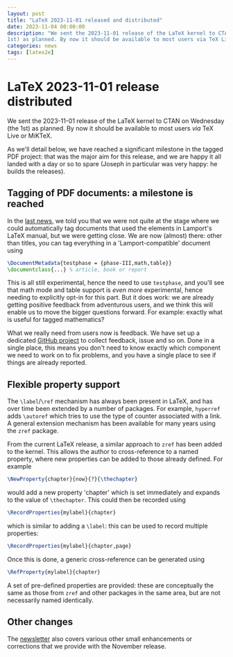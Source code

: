 ```yaml
---
layout: post
title: "LaTeX 2023-11-01 released and distributed"
date: 2023-11-04 00:00:00
description: "We sent the 2023-11-01 release of the LaTeX kernel to CTAN on Wednesday (the
1st) as planned. By now it should be available to most users via TeX Live or MiKTeX..."
categories: news
tags: [latex2e]
---
```


# LaTeX 2023-11-01 release distributed

We sent the 2023-11-01 release of the LaTeX kernel to CTAN on Wednesday (the
1st) as planned. By now it should be available to most users _via_ TeX Live or
MiKTeX.

As we'll detail below, we have reached a significant milestone in the tagged PDF
project: that was the major aim for this release, and we are happy it all landed
with a day or so to spare (Joseph in particular was very happy: he builds the
releases).

## Tagging of PDF documents: a milestone is reached

In the [last news]({{site.baseurl}}/news/2023/06/10/issue37-of-latex2e-released), we told you that
we were not quite at the stage where we could automatically tag documents that
used the elements in Lamport's LaTeX manual, but we were getting close. We are
now (almost) there: other than titles, you can tag everything in a
'Lamport-compatible' document using
```latex
\DocumentMetadata{testphase = {phase-III,math,table}}
\documentclass{...} % article, book or report
```

This is all still experimental, hence the need to use `testphase`, and you'll
see that math mode and table support is _even more_ experimental, hence needing
to explicitly opt-in for this part. But it does work: we are already getting
positive feedback from adventurous users, and we think this will enable us to
move the bigger questions forward. For example: exactly what is useful for
tagged mathematics?

What we really need from users now is feedback. We have set up a dedicated
[GitHub project](https://github.com/latex3/tagging-project) to collect feedback,
issue and so on. Done in a single place, this means you don't need to know
exactly which component we need to work on to fix problems, and you have a
single place to see if things are already reported.

## Flexible property support

The `\label`/`\ref` mechanism has always been present in LaTeX, and has over
time been extended by a number of packages. For example, `hyperref` adds
`\autoref` which tries to use the type of counter associated with a link. A
general extension mechanism has been available for many years using the `zref`
package.

From the current LaTeX release, a similar approach to `zref` has been added to
the kernel. This allows the author to cross-reference to a named property, where
new properties can be added to those already defined. For example
```latex
\NewProperty{chapter}{now}{?}{\thechapter}
```
would add a new property 'chapter' which is set immediately and expands
to the value of `\thechapter`. This could then be recorded using
```latex
\RecordProperties{mylabel}{chapter}
```
which is similar to adding a `\label`: this can be used to record multiple
properties:
```latex
\RecordProperties{mylabel}{chapter,page}
```
Once this is done, a generic cross-reference can be generated using
```latex
\RefProperty{mylabel}{chapter}
```

A set of pre-defined properties are provided: these are conceptually the same as
those from `zref` and other packages in the same area, but are not necessarily
named identically.


## Other changes

The <a href="{{site.baseurl}}/news/latex2e-news/ltnews38.pdf">newsletter</a>
also covers various other small enhancements or corrections that we
provide with the November release.

